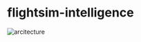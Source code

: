 ﻿# flightsim-intelligence

![arcitecture](https://user-images.githubusercontent.com/42417723/124518987-4e418500-dde8-11eb-9914-122c8a79d126.jpg?s=100)
